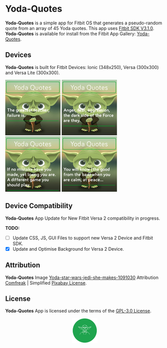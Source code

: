 # Yoda-Quotes
**Yoda-Quotes** is a simple app for Fitbit OS that generates a pseudo-random quote from an array of 45 Yoda quotes. This app uses [Fitbit SDK V3.1.0](https://github.com/Fitbit). **Yoda-Quotes** is available for install from the Fitbit App Gallery: [Yoda-Quotes](https://gallery.fitbit.com/details/001f0feb-9bf0-49db-88ed-10010b4e862b).

## Devices
**Yoda-Quotes** is built for Fitbit Devices: Ionic (348x250), Versa (300x300) and Versa Lite (300x300).

<p align="left">
  <img width="175" height="175" src=./screenshots/yoda-quotes-versa.png>
  <img width="175" height="175" src=./screenshots/yoda-quotes-versa-lite.png>
  <img width="175" height="175" src=./screenshots/yoda-quotes-versa-1.png>
  <img width="175" height="175" src=./screenshots/yoda-quotes-versa-2.png>
</p>

## Device Compatibility
**Yoda-Quotes** App Update for New Fitbit Versa 2 compatibility in progress.

**TODO:**
- [ ] Update CSS, JS, GUI Files to support new Versa 2 Device and Fitbit SDK.
- [x] Update and Optimise Background for Versa 2 Device.

## Attribution
**Yoda-Quotes** Image [Yoda-star-wars-jedi-she-makes-1091030](https://pixabay.com/illustrations/yoda-star-wars-jedi-she-makes-1091030/) Attribution [Comfreak](https://pixabay.com/users/comfreak-51581/) | Simplified [Pixabay License](https://pixabay.com/service/license/).

## License
**Yoda-Quotes** App is licensed under the terms of the [GPL-3.0 License](/LICENSE). 

<p align="middle">
<img width="80" height="80" src=./resources/icon.png>
</p>
